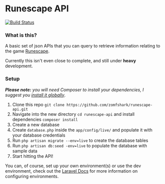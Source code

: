 Runescape API
======================

[![Build Status](https://travis-ci.org/zomfshark/runescape-api.png?branch=master)](https://travis-ci.org/zomfshark/runescape-api)

### What is this?

A basic set of json APIs that you can query to retrieve information relating to the game [Runescape](http://runescape.com).

Currently this isn't even close to complete, and still under **heavy** development.

### Setup

_**Please note:** you will need Composer to install your dependencies, I suggest you [install it globally](http://getcomposer.org/doc/00-intro.md#globally)_.

1. Clone this repo `git clone https://github.com/zomfshark/runescape-api.git`
2. Navigate into the new directory `cd runescape-api` and install dependencies `composer install`
3. Create a new database
4. Create `database.php` inside the `app/config/live/` and populate it with your database credentials
5. Run `php artisan migrate --env=live` to create the database tables
6. Run `php artisan db:seed -env=live` to populate the database with sample data
7. Start hitting the API!

You can, of course, set up your own environment(s) or use the dev environment, check out the [Laravel Docs](http://laravel.com/docs/configuration#environment-configuration) for more information on configuring environments.
